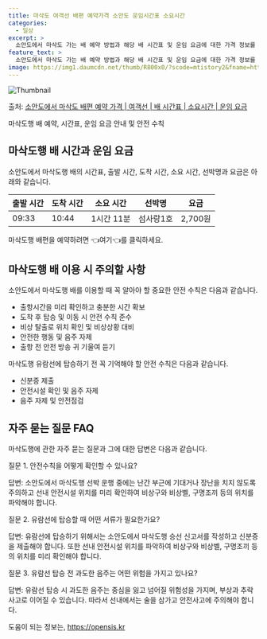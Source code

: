 ```yaml
---
title: 마삭도 여객선 배편 예약가격 소안도 운임시간표 소요시간
categories:
  - 일상
excerpt: >
  소안도에서 마삭도 가는 배 예약 방법과 해당 배 시간표 및 운임 요금에 대한 가격 정보를 안내 드리겠습니다. 안전하고 재밋는 마삭도행 여행을 위해 아래 정보 참고하시기 바랍니다. 마삭도행 배편 예약하기 👈 클릭소안도에서 마삭도행 배 시간표출발 시간도착 시간소요 시간선박명요금09:3310:441시간 11분섬사랑1호2,700원마삭도행 배편 예약하기 👈 클릭소안도에서 마삭도행 여객선 탑승 시 이용수칙소안도에서 마삭도행 배를 이용할 때 꼭 알아두어야 할 이용수칙에 대해 알아봅시다. 중요한 내용 1) 소안도에서 마삭도행 배 출항시간을 미리 확인하여야 합니다. 2) 출항 시간이 가까워질수록 혼잡하므로 미리 매표소로 이동하여 충분한 시간을 확보해야 합니다. 3) 배가 도착하여 내리는 사람들과 차량이 모두 내린 후에 ..
feature_text: >
  소안도에서 마삭도 가는 배 예약 방법과 해당 배 시간표 및 운임 요금에 대한 가격 정보를 안내 드리겠습니다. 안전하고 재밋는 마삭도행 여행을 위해 아래 정보 참고하시기 바랍니다. 마삭도행 배편 예약하기 👈 클릭소안도에서 마삭도행 배 시간표출발 시간도착 시간소요 시간선박명요금09:3310:441시간 11분섬사랑1호2,700원마삭도행 배편 예약하기 👈 클릭소안도에서 마삭도행 여객선 탑승 시 이용수칙소안도에서 마삭도행 배를 이용할 때 꼭 알아두어야 할 이용수칙에 대해 알아봅시다. 중요한 내용 1) 소안도에서 마삭도행 배 출항시간을 미리 확인하여야 합니다. 2) 출항 시간이 가까워질수록 혼잡하므로 미리 매표소로 이동하여 충분한 시간을 확보해야 합니다. 3) 배가 도착하여 내리는 사람들과 차량이 모두 내린 후에 ..
image: https://img1.daumcdn.net/thumb/R800x0/?scode=mtistory2&fname=https%3A%2F%2Fblog.kakaocdn.net%2Fdn%2FbyLh33%2FbtsHB7Q1cav%2FzEeMQtj8HDtqD927RsTGOk%2Fimg.webp
---
```


![Thumbnail](https://img1.daumcdn.net/thumb/R800x0/?scode=mtistory2&fname=https%3A%2F%2Fblog.kakaocdn.net%2Fdn%2FbyLh33%2FbtsHB7Q1cav%2FzEeMQtj8HDtqD927RsTGOk%2Fimg.webp)

<p>출처: <a href="https://opensis.kr/entry/%EC%86%8C%EC%95%88%EB%8F%84%EC%97%90%EC%84%9C-%EB%A7%88%EC%82%AD%EB%8F%84-%EB%B0%B0%ED%8E%B8-%EC%98%88%EC%95%BD-%EA%B0%80%EA%B2%A9-%EC%97%AC%EA%B0%9D%EC%84%A0-%EB%B0%B0-%EC%8B%9C%EA%B0%84%ED%91%9C-%EC%86%8C%EC%9A%94%EC%8B%9C%EA%B0%84-%EC%9A%B4%EC%9E%84-%EC%9A%94%EA%B8%88" rel="dofollow">소안도에서 마삭도 배편 예약 가격 | 여객선 | 배 시간표 | 소요시간 | 운임 요금</a> </p>

마삭도행 배 예약, 시간표, 운임 요금 안내 및 안전 수칙

## 마삭도행 배 시간과 운임 요금

소안도에서 마삭도행 배의 시간표, 출발 시간, 도착 시간, 소요 시간, 선박명과 요금은 아래와 같습니다.

**출발 시간** | **도착 시간** | **소요 시간** | **선박명** | **요금**  
---|---|---|---|---  
09:33 | 10:44 | 1시간 11분 | 섬사랑1호 | 2,700원  
  
마삭도행 배편을 예약하려면 👈여기👈를 클릭하세요.

## 마삭도행 배 이용 시 주의할 사항

소안도에서 마삭도행 배를 이용할 때 꼭 알아야 할 중요한 안전 수칙은 다음과 같습니다.

  * 출항시간을 미리 확인하고 충분한 시간 확보
  * 도착 후 탑승 및 이동 시 안전 수칙 준수
  * 비상 탈출로 위치 확인 및 비상상황 대비
  * 안전한 행동 및 음주 자제
  * 출항 전 안전 방송 귀 기울여 듣기

마삭도행 유람선에 탑승하기 전 꼭 기억해야 할 안전 수칙은 다음과 같습니다.

  * 신분증 제출
  * 안전시설 확인 및 음주 자제
  * 음주 자제 및 안전점검

## 자주 묻는 질문 FAQ

마삭도행에 관한 자주 묻는 질문과 그에 대한 답변은 다음과 같습니다.

질문 1. 안전수칙을 어떻게 확인할 수 있나요?

답변: 소안도에서 마삭도행 선박 운행 중에는 난간 부근에 기대거나 장난을 치지 않도록 주의하고 선내 안전시설 위치를 미리 확인하여 비상구와
비상벨, 구명조끼 등의 위치를 파악해야 합니다.

질문 2. 유람선에 탑승할 때 어떤 서류가 필요한가요?

답변: 유람선에 탑승하기 위해서는 소안도에서 마삭도행 승선 신고서를 작성하고 신분증을 제출해야 합니다. 또한 선내 안전시설 위치를 파악하여
비상구와 비상벨, 구명조끼 등의 위치를 미리 확인해야 합니다.

질문 3. 유람선 탑승 전 과도한 음주는 어떤 위험을 가지고 있나요?

답변: 유람선 탑승 시 과도한 음주는 중심을 잃고 넘어질 위험성을 가지며, 부상과 추락 사고로 이어질 수 있습니다. 따라서 선내에서는 술을
삼가고 안전사고에 주의해야 합니다.



 

도움이 되는 정보는, <a href="https://opensis.kr" rel="dofollow">https://opensis.kr</a>


